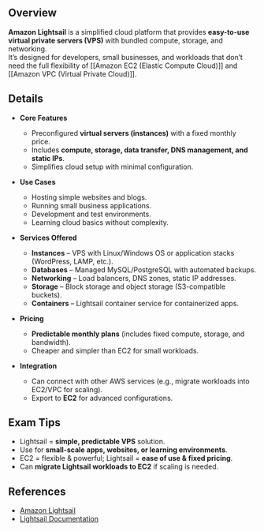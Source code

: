 ## **Overview**
**Amazon Lightsail** is a simplified cloud platform that provides **easy-to-use virtual private servers (VPS)** with bundled compute, storage, and networking.  
It’s designed for developers, small businesses, and workloads that don’t need the full flexibility of [[Amazon EC2 (Elastic Compute Cloud)]] and [[Amazon VPC (Virtual Private Cloud)]].

## **Details**
- **Core Features**
	- Preconfigured **virtual servers (instances)** with a fixed monthly price.  
	- Includes **compute, storage, data transfer, DNS management, and static IPs**.  
	- Simplifies cloud setup with minimal configuration.  

- **Use Cases**
	- Hosting simple websites and blogs.  
	- Running small business applications.  
	- Development and test environments.  
	- Learning cloud basics without complexity.  

- **Services Offered**
	- **Instances** – VPS with Linux/Windows OS or application stacks (WordPress, LAMP, etc.).  
	- **Databases** – Managed MySQL/PostgreSQL with automated backups.  
	- **Networking** – Load balancers, DNS zones, static IP addresses.  
	- **Storage** – Block storage and object storage (S3-compatible buckets).  
	- **Containers** – Lightsail container service for containerized apps.  

- **Pricing**
	- **Predictable monthly plans** (includes fixed compute, storage, and bandwidth).  
	- Cheaper and simpler than EC2 for small workloads.  

- **Integration**
	- Can connect with other AWS services (e.g., migrate workloads into EC2/VPC for scaling).  
	- Export to **EC2** for advanced configurations.  

## **Exam Tips**
- Lightsail = **simple, predictable VPS** solution.  
- Use for **small-scale apps, websites, or learning environments**.  
- EC2 = flexible & powerful; Lightsail = **ease of use & fixed pricing**.  
- Can **migrate Lightsail workloads to EC2** if scaling is needed.  

## **References**
- [Amazon Lightsail](https://aws.amazon.com/lightsail/)  
- [Lightsail Documentation](https://lightsail.aws.amazon.com/ls/docs/)  
